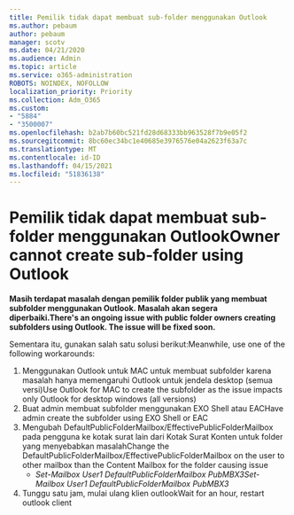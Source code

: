 ```yaml
---
title: Pemilik tidak dapat membuat sub-folder menggunakan Outlook
ms.author: pebaum
author: pebaum
manager: scotv
ms.date: 04/21/2020
ms.audience: Admin
ms.topic: article
ms.service: o365-administration
ROBOTS: NOINDEX, NOFOLLOW
localization_priority: Priority
ms.collection: Adm_O365
ms.custom:
- "5884"
- "3500007"
ms.openlocfilehash: b2ab7b60bc521fd28d68333bb963528f7b9e05f2
ms.sourcegitcommit: 8bc60ec34bc1e40685e3976576e04a2623f63a7c
ms.translationtype: MT
ms.contentlocale: id-ID
ms.lasthandoff: 04/15/2021
ms.locfileid: "51836138"
---
```

# <a name="owner-cannot-create-sub-folder-using-outlook"></a><span data-ttu-id="7478b-102">Pemilik tidak dapat membuat sub-folder menggunakan Outlook</span><span class="sxs-lookup"><span data-stu-id="7478b-102">Owner cannot create sub-folder using Outlook</span></span>

<span data-ttu-id="7478b-103">**Masih terdapat masalah dengan pemilik folder publik yang membuat subfolder menggunakan Outlook. Masalah akan segera diperbaiki.**</span><span class="sxs-lookup"><span data-stu-id="7478b-103">**There's an ongoing issue with public folder owners creating subfolders using Outlook. The issue will be fixed soon.**</span></span>

<span data-ttu-id="7478b-104">Sementara itu, gunakan salah satu solusi berikut:</span><span class="sxs-lookup"><span data-stu-id="7478b-104">Meanwhile, use one of the following workarounds:</span></span>

1. <span data-ttu-id="7478b-105">Menggunakan Outlook untuk MAC untuk membuat subfolder karena masalah hanya memengaruhi Outlook untuk jendela desktop (semua versi)</span><span class="sxs-lookup"><span data-stu-id="7478b-105">Use Outlook for MAC to create the subfolder as the issue impacts only Outlook for desktop windows (all versions)</span></span>
2. <span data-ttu-id="7478b-106">Buat admin membuat subfolder menggunakan EXO Shell atau EAC</span><span class="sxs-lookup"><span data-stu-id="7478b-106">Have admin create the subfolder using EXO Shell or EAC</span></span>
3. <span data-ttu-id="7478b-107">Mengubah DefaultPublicFolderMailbox/EffectivePublicFolderMailbox pada pengguna ke kotak surat lain dari Kotak Surat Konten untuk folder yang menyebabkan masalah</span><span class="sxs-lookup"><span data-stu-id="7478b-107">Change the DefaultPublicFolderMailbox/EffectivePublicFolderMailbox on the user to other mailbox than the Content Mailbox for the folder causing issue</span></span>  
    - <span data-ttu-id="7478b-108">*Set-Mailbox User1 DefaultPublicFolderMailbox PubMBX3*</span><span class="sxs-lookup"><span data-stu-id="7478b-108">*Set-Mailbox User1 DefaultPublicFolderMailbox PubMBX3*</span></span>
4. <span data-ttu-id="7478b-109">Tunggu satu jam, mulai ulang klien outlook</span><span class="sxs-lookup"><span data-stu-id="7478b-109">Wait for an hour, restart outlook client</span></span>